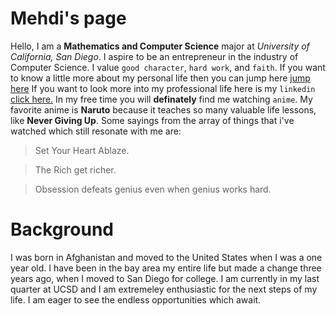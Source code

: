 # Mehdi's page
Hello, I am a **Mathematics and Computer Science** major at _University of California, San Diego_. I aspire to be an entrepreneur in the industry of Computer Science. I value `good character`,
`hard work`, and `faith`. If you want to know a little more about my personal life then you can jump here [jump here](Background) If you want to look more into my professional life here is my `linkedin` [click here.](https://www.linkedin.com/in/mehdiaziz/) In my free time you will **definately** find me watching `anime`. My favorite anime is **Naruto** because it teaches so many valuable life lessons, like **Never Giving Up**.
Some sayings from the array of things that i've watched which still resonate with me are:
> Set Your Heart Ablaze.

> The Rich get richer.

> Obsession defeats genius even when genius works hard.

# Background
I was born in Afghanistan and moved to the United States when I was a one year old. I have been in the bay area my entire life but made a change three years ago, when I moved to San Diego for college.
I am currently in my last quarter at UCSD and I am extremeley enthusiastic for the next steps of my life. I am eager to see the endless opportunities which await.






